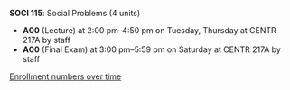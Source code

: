 **SOCI 115**: Social Problems (4 units)

- **A00** (Lecture) at 2:00 pm–4:50 pm on Tuesday, Thursday at CENTR 217A by staff
- **A00** (Final Exam) at 3:00 pm–5:59 pm on Saturday at CENTR 217A by staff

[Enrollment numbers over time](./SOCI115.tsv)
